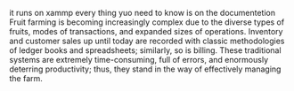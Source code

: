 it runs on xammp
every thing yuo need to know is on the documentetion 
Fruit farming is becoming increasingly complex due to the diverse types of fruits, modes of transactions, and expanded sizes of operations. Inventory and customer sales up until today are recorded with classic methodologies of ledger books and spreadsheets; similarly, so is billing. These traditional systems are extremely time-consuming, full of errors, and enormously deterring productivity; thus, they stand in the way of effectively managing the farm.
